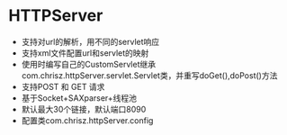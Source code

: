 # HTTPServer

* 支持对url的解析，用不同的servlet响应
* 支持xml文件配置url和servlet的映射
* 使用时编写自己的CustomServlet继承com.chrisz.httpServer.servlet.Servlet类，并重写doGet(),doPost()方法
* 支持POST 和 GET 请求
* 基于Socket+SAXparser+线程池
* 默认最大30个链接，默认端口8090
* 配置类com.chrisz.httpServer.config
